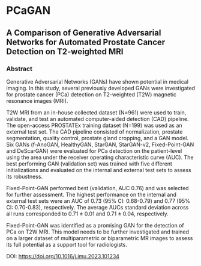 # PCaGAN
## A Comparison of Generative Adversarial Networks for Automated Prostate Cancer Detection on T2-weighted MRI

### Abstract
Generative Adversarial Networks (GANs) have shown potential in medical imaging. In this study, several previously developed GANs were investigated for prostate cancer (PCa) detection on T2-weighted (T2W) magnetic resonance images (MRI).

T2W MRI from an in-house collected dataset (N=961) were used to train, validate, and test an automated computer-aided detection (CAD) pipeline. The open-access PROSTATEx training dataset (N=199) was used as an external test set. The CAD pipeline consisted of normalization, prostate segmentation, quality control, prostate gland cropping, and a GAN model. Six GANs (f-AnoGAN, HealthyGAN, StarGAN, StarGAN-v2, Fixed-Point-GAN and DeScarGAN) were evaluated for PCa detection on the patient-level using the area under the receiver operating characteristic curve (AUC). The best performing GAN (validation set) was trained with five different initializations and evaluated on the internal and external test sets to assess its robustness.

Fixed-Point-GAN performed best (validation, AUC 0.76) and was selected for further assessment. The highest performance on the internal and external test sets were an AUC of 0.73 (95% CI: 0.68-0.79) and 0.77 (95% CI: 0.70-0.83), respectively. The average AUCs standard deviation across all runs corresponded to 0.71 ± 0.01 and 0.71 ± 0.04, respectively.

Fixed-Point-GAN was identified as a promising GAN for the detection of PCa on T2W MRI. This model needs to be further investigated and trained on a larger dataset of multiparametric or biparametric MR images to assess its full potential as a support tool for radiologists.

DOI: https://doi.org/10.1016/j.imu.2023.101234
